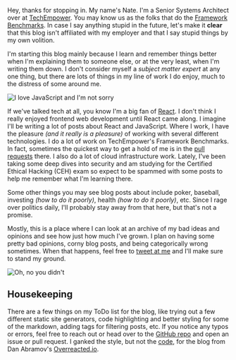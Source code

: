 Hey, thanks for stopping in. My name's Nate. I'm
a Senior Systems Architect over at [TechEmpower](https://www.techempower.com).
You may know us as the folks that do the [Framework Benchmarks](https://www.techempower.com/benchmarks/).
In case I say anything stupid in the future, let's make it **clear** that
this blog isn't affiliated with my employer and that I say stupid things
by my own volition.

I'm starting this blog mainly because I learn and remember things better
when I'm explaining them to someone else, or at the very least, when I'm 
writing them down. I don't consider myself a *subject matter expert* at any
one thing, but there are lots of things in my line of work I do enjoy, much to
the distress of some around me.

![I love JavaScript and I'm not sorry](/assets/images/ilovejs.png)

If we've talked tech at all, you know I'm a big fan of [React](https://reactjs.org/).
I don't think I really enjoyed frontend web development until React came along.
I imagine I'll be writing a lot of posts about React and JavaScript. Where I
work, I have the pleasure *(and it really is a pleasure)* of working with
several different technologies. I do a lot of work on TechEmpower's Framework
Benchmarks. In fact, sometimes the quickest way to get a hold of me is in the
[pull requests](https://github.com/TechEmpower/FrameworkBenchmarks/pulls) there.
I also do a lot of cloud infrastructure work. Lately, I've been taking some deep
dives into security and am studying for the Certified Ethical Hacking (CEH) exam
so expect to be spammed with some posts to help me remember what I'm learning there.

Some other things you may see blog posts about include poker, baseball, investing
*(how to do it poorly)*, health *(how to do it poorly)*, etc. Since I rage over
politics daily, I'll probably stay away from that here, but that's not a promise.

Mostly, this is a place where I can look at an archive of my bad ideas and
opinions and see how just how much I've grown. I plan on having some pretty bad
opinions, corny blog posts, and being categorically wrong sometimes. When that
happens, feel free to [tweet at me](https://twitter.com/natebrady23) and I'll make
sure to stand my ground.

![Oh, no you didn't](https://media.giphy.com/media/FWVS6gNugOH9S/giphy.gif)

## Housekeeping

There are a few things on my ToDo list for the blog, like trying out a few
different static site generators, code highlighting and better styling for some
of the markdown, adding tags for filtering posts, etc. If you notice any typos
or errors, feel free to reach out or head over to the
[GitHub repo](https://github.com/nbrady-techempower/today-i-learned) and open an issue or
pull request. I ganked the style, but not the
[code](https://github.com/gaearon/overreacted.io), for the blog from
Dan Abramov's [Overreacted.io](https://overreacted.io).
